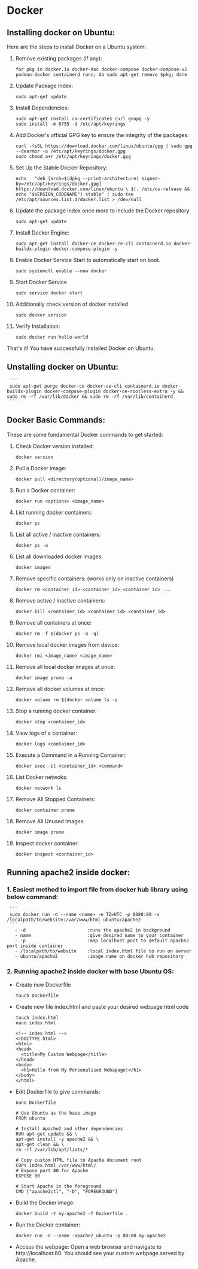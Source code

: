 # Docker

## Installing docker on Ubuntu:
  Here are the steps to install Docker on a Ubuntu system:

  1. Remove existing packages (if any):
     ```
     for pkg in docker.io docker-doc docker-compose docker-compose-v2 podman-docker containerd runc; do sudo apt-get remove $pkg; done
     ```
  2. Update Package Index:
     ```
     sudo apt-get update
     ```
  3. Install Dependencies:
     ```
     sudo apt-get install ca-certificates curl gnupg -y
     sudo install -m 0755 -d /etc/apt/keyrings
     ```
  4. Add Docker's official GPG key to ensure the integrity of the packages:
     ```
     curl -fsSL https://download.docker.com/linux/ubuntu/gpg | sudo gpg --dearmor -o /etc/apt/keyrings/docker.gpg
     sudo chmod a+r /etc/apt/keyrings/docker.gpg
     ```
  5. Set Up the Stable Docker Repository:
     ```
     echo   "deb [arch=$(dpkg --print-architecture) signed-by=/etc/apt/keyrings/docker.gpg] https://download.docker.com/linux/ubuntu \ $(. /etc/os-release && echo "$VERSION_CODENAME") stable" | sudo tee /etc/apt/sources.list.d/docker.list > /dev/null
     ```
  6. Update the package index once more to include the Docker repository:
     ```
     sudo apt-get update
     ```
  7. Install Docker Engine:
     ```
     sudo apt-get install docker-ce docker-ce-cli containerd.io docker-buildx-plugin docker-compose-plugin -y
     ```
  8. Enable Docker Service Start to automatically start on boot.
     ```
     sudo systemctl enable --now docker
     ```
  9. Start Docker Service
     ```
     sudo service docker start
     ```
  10. Additionally check version of docker installed
      ```
      sudo docker version
      ```
  11. Verify Installation:
      ```
      sudo docker run hello-world
      ```

  That's it! You have successfully installed Docker on Ubuntu.

## Unstalling docker on Ubuntu:

     ```
     sudo apt-get purge docker-ce docker-ce-cli containerd.io docker-buildx-plugin docker-compose-plugin docker-ce-rootless-extra -y && sudo rm -rf /var/lib/docker && sudo rm -rf /var/lib/containerd
     ```
## Docker Basic Commands:

  These are some fundamental Docker commands to get started:

  1. Check Docker version installed:
     ```
     docker version
     ```
  2. Pull a Docker image:
     ```
     docker pull <directory(optional)/image_name>
     ```
  3. Run a Docker container:
     ```
     docker run <options> <image_name>
     ```
  4. List running docker containers:
     ```
     docker ps
     ```
  5. List all active / inactive containers:
     ```
     docker ps -a
     ```
  6. List all downloaded docker images:
     ```
     docker images
     ```
  7. Remove specific containers: (works only on inactive containers)
     ```
     docker rm <container_id> <container_id> <container_id> ...
     ```
  8. Remove active / inactive containers:
     ```
     docker kill <container_id> <container_id> <container_id> 
     ```
  9. Remove all containers at once:
     ```
     docker rm -f $(docker ps -a -q)
     ```
  10. Remove local docker images from device:
      ```
      docker rmi <image_name> <image_name>
      ```
  11. Remove all local docker images at once:
      ```
      docker image prune -a
      ```
  12. Remove all docker volumes at once:
      ```
      docker volume rm $(docker volume ls -q
      ```
  13. Stop a running docker container:
      ```
      docker stop <container_id>
      ```
  14. View logs of a container:
      ```
      docker logs <container_id>
      ```
  15. Execute a Command in a Running Container:
      ```
      docker exec -it <container_id> <command>
      ```
  16. List Docker netwoks:
      ```
      docker network ls
      ```
  17. Remove All Stopped Containers:
      ```
      docker container prune
      ```
  18. Remove All Unused Images:
      ```
      docker image prune
      ```
  19. Inspect docker container:
      ```
      docker inspect <container_id>
      ```

## Running apache2 inside docker:

  ### 1. Easiest method to import file from docker hub library using below command:
     ```
     sudo docker run -d --name <name> -e TZ=UTC -p 8080:80 -v /localpath/to/website:/var/www/html ubuntu/apache2
     ```
       - -d                       :runs the apache2 in background
       - name                     :give desired name to your container
       - -p                       :map localhost port to default apache2 port inside container
       - /localpath/to/website    :local index.html file to run on server
       - ubuntu/apache2           :image name on docker hub repository

  ### 2. Running apache2 inside docker with base Ubuntu OS:
  - Create new Dockerfile
       
       ```
       touch Dockerfile
       ```
       
  - Create new file index.html and paste your desired webpage html code
       
       ```
       touch index.html
       nano index.html
       ```
       
       ```
       <!-- index.html -->
       <!DOCTYPE html>
       <html>
       <head>
         <title>My Custom Webpage</title>
       </head>
       <body>
         <h1>Hello from My Personalised Webapage!</h1>
       </body>
       </html>
       ```
       
  - Edit Dockerfile to give commands:
       
       ```
       nano Dockerfile
       ```
       
       ```
       # Use Ubuntu as the base image
       FROM ubuntu

       # Install Apache2 and other dependencies
       RUN apt-get update && \
       apt-get install -y apache2 && \
       apt-get clean && \
       rm -rf /var/lib/apt/lists/*

       # Copy custom HTML file to Apache document root
       COPY index.html /var/www/html/
       # Expose port 80 for Apache
       EXPOSE 80

       # Start Apache in the foreground
       CMD ["apache2ctl", "-D", "FOREGROUND"]
       ```

  - Build the Docker image:
      ```
      docker build -t my-apache2 -f Dockerfile .
      ```

  - Run the Docker container:
      ```
      docker run -d --name -apache2_ubuntu -p 80:80 my-apache2
      ```

  - Access the webpage:
      Open a web browser and navigate to http://localhost:80. You should see your custom webpage served by Apache.
      

      
     
     
     


     
